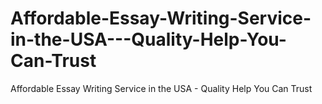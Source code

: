 # Affordable-Essay-Writing-Service-in-the-USA---Quality-Help-You-Can-Trust
Affordable Essay Writing Service in the USA - Quality Help You Can Trust
